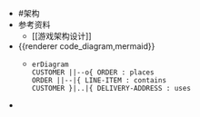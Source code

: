 - #架构
- 参考资料
	- [[游戏架构设计]]
- {{renderer code_diagram,mermaid}}
	- ```mermaid
	  erDiagram
	  CUSTOMER ||--o{ ORDER : places
	  ORDER ||--|{ LINE-ITEM : contains
	  CUSTOMER }|..|{ DELIVERY-ADDRESS : uses
	  ```
-